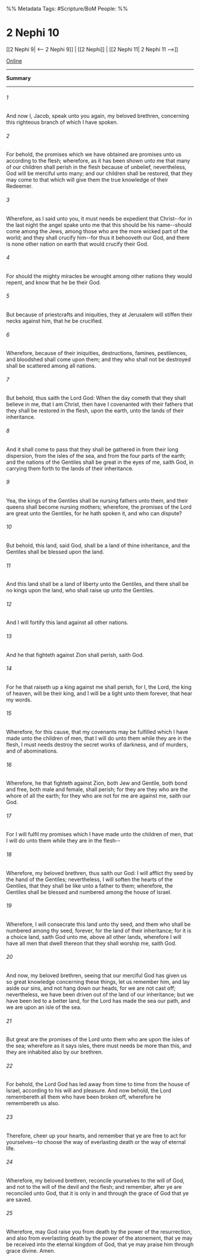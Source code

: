 %% Metadata
Tags: #Scripture/BoM
People: 
%%
# 2 Nephi 10
[[2 Nephi 9| <-- 2 Nephi 9]] | [[2 Nephi]] | [[2 Nephi 11| 2 Nephi 11 -->]]

[Online](https://churchofjesuschrist.org/study/scriptures/bofm/2-ne/10?lang=eng)

---
__Summary__



---
###### 1
And now I, Jacob, speak unto you again, my beloved brethren, concerning this righteous branch of which I have spoken.
###### 2
For behold, the promises which we have obtained are promises unto us according to the flesh; wherefore, as it has been shown unto me that many of our children shall perish in the flesh because of unbelief, nevertheless, God will be merciful unto many; and our children shall be restored, that they may come to that which will give them the true knowledge of their Redeemer.
###### 3
Wherefore, as I said unto you, it must needs be expedient that Christ--for in the last night the angel spake unto me that this should be his name--should come among the Jews, among those who are the more wicked part of the world; and they shall crucify him--for thus it behooveth our God, and there is none other nation on earth that would crucify their God.
###### 4
For should the mighty miracles be wrought among other nations they would repent, and know that he be their God.
###### 5
But because of priestcrafts and iniquities, they at Jerusalem will stiffen their necks against him, that he be crucified.
###### 6
Wherefore, because of their iniquities, destructions, famines, pestilences, and bloodshed shall come upon them; and they who shall not be destroyed shall be scattered among all nations.
###### 7
But behold, thus saith the Lord God: When the day cometh that they shall believe in me, that I am Christ, then have I covenanted with their fathers that they shall be restored in the flesh, upon the earth, unto the lands of their inheritance.
###### 8
And it shall come to pass that they shall be gathered in from their long dispersion, from the isles of the sea, and from the four parts of the earth; and the nations of the Gentiles shall be great in the eyes of me, saith God, in carrying them forth to the lands of their inheritance.
###### 9
Yea, the kings of the Gentiles shall be nursing fathers unto them, and their queens shall become nursing mothers; wherefore, the promises of the Lord are great unto the Gentiles, for he hath spoken it, and who can dispute?
###### 10
But behold, this land, said God, shall be a land of thine inheritance, and the Gentiles shall be blessed upon the land.
###### 11
And this land shall be a land of liberty unto the Gentiles, and there shall be no kings upon the land, who shall raise up unto the Gentiles.
###### 12
And I will fortify this land against all other nations.
###### 13
And he that fighteth against Zion shall perish, saith God.
###### 14
For he that raiseth up a king against me shall perish, for I, the Lord, the king of heaven, will be their king, and I will be a light unto them forever, that hear my words.
###### 15
Wherefore, for this cause, that my covenants may be fulfilled which I have made unto the children of men, that I will do unto them while they are in the flesh, I must needs destroy the secret works of darkness, and of murders, and of abominations.
###### 16
Wherefore, he that fighteth against Zion, both Jew and Gentile, both bond and free, both male and female, shall perish; for they are they who are the whore of all the earth; for they who are not for me are against me, saith our God.
###### 17
For I will fulfil my promises which I have made unto the children of men, that I will do unto them while they are in the flesh--
###### 18
Wherefore, my beloved brethren, thus saith our God: I will afflict thy seed by the hand of the Gentiles; nevertheless, I will soften the hearts of the Gentiles, that they shall be like unto a father to them; wherefore, the Gentiles shall be blessed and numbered among the house of Israel.
###### 19
Wherefore, I will consecrate this land unto thy seed, and them who shall be numbered among thy seed, forever, for the land of their inheritance; for it is a choice land, saith God unto me, above all other lands, wherefore I will have all men that dwell thereon that they shall worship me, saith God.
###### 20
And now, my beloved brethren, seeing that our merciful God has given us so great knowledge concerning these things, let us remember him, and lay aside our sins, and not hang down our heads, for we are not cast off; nevertheless, we have been driven out of the land of our inheritance; but we have been led to a better land, for the Lord has made the sea our path, and we are upon an isle of the sea.
###### 21
But great are the promises of the Lord unto them who are upon the isles of the sea; wherefore as it says isles, there must needs be more than this, and they are inhabited also by our brethren.
###### 22
For behold, the Lord God has led away from time to time from the house of Israel, according to his will and pleasure. And now behold, the Lord remembereth all them who have been broken off, wherefore he remembereth us also.
###### 23
Therefore, cheer up your hearts, and remember that ye are free to act for yourselves--to choose the way of everlasting death or the way of eternal life.
###### 24
Wherefore, my beloved brethren, reconcile yourselves to the will of God, and not to the will of the devil and the flesh; and remember, after ye are reconciled unto God, that it is only in and through the grace of God that ye are saved.
###### 25
Wherefore, may God raise you from death by the power of the resurrection, and also from everlasting death by the power of the atonement, that ye may be received into the eternal kingdom of God, that ye may praise him through grace divine. Amen.



